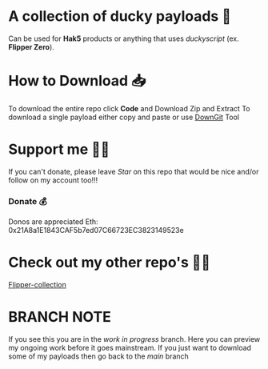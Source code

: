 # A collection of ducky payloads 🦆
Can be used for **Hak5** products or anything that uses _duckyscript_ (ex. **Flipper Zero**).

# How to Download 📥
To download the entire repo click **Code** and Download Zip and Extract
To download a single payload either copy and paste or use [DownGit](https://minhaskamal.github.io/DownGit/#/home) Tool

# Support me 🙏🏿
If you can't donate, please leave  _Star_ on this repo that would be nice and/or follow on my account too!!!

### Donate 💰
Donos are appreciated
Eth: 0x21A8a1E1843CAF5b7ed07C66723EC3823149523e

# Check out my other repo's 👨‍💻
[Flipper-collection](https://github.com/hack5aw/Flipper-collection)

# BRANCH NOTE
If you see this you are in the _work in progress_ branch. Here you can preview my ongoing work before it goes mainstream. If you just want to download some of my payloads then go back to the _main_ branch
